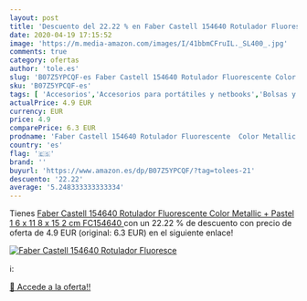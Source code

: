 ```yaml
---
layout: post
title: 'Descuento del 22.22 % en Faber Castell 154640 Rotulador Fluoresce'
date: 2020-04-19 17:15:52
image: 'https://m.media-amazon.com/images/I/41bbmCFruIL._SL400_.jpg'
comments: true
category: ofertas
author: 'tole.es'
slug: 'B07Z5YPCQF-es Faber Castell 154640 Rotulador Fluorescente Color Metallic...'
sku: 'B07Z5YPCQF-es'
tags: [ 'Accesorios','Accesorios para portátiles y netbooks','Bolsas y fundas para portátiles y netbooks','Bolígrafos, lápices y útiles de escritura','Fundas blandas para portátiles y netbooks','Informática','Oficina y papelería','Rotuladores permanentes','Rotuladores y subrayadores','castell','faber','rotulador', ]
actualPrice: 4.9 EUR
currency: EUR
price: 4.9
comparePrice: 6.3 EUR
prodname: 'Faber Castell 154640 Rotulador Fluorescente  Color Metallic + Pastel  1 6 x 11 8 x 15 2 cm  FC154640 '
country: 'es'
flag: '🇪🇸'
brand: ''
buyurl: 'https://www.amazon.es/dp/B07Z5YPCQF/?tag=tolees-21'
descuento: '22.22'
average: '5.248333333333334'
---
```


Tienes [Faber Castell 154640 Rotulador Fluorescente  Color Metallic + Pastel  1 6 x 11 8 x 15 2 cm  FC154640 ](https://www.amazon.es/dp/B07Z5YPCQF/?tag=tolees-21) con un 22.22 % de descuento con precio de oferta de 4.9 EUR (original: 6.3 EUR) en el siguiente enlace!

[![Faber Castell 154640 Rotulador Fluoresce](https://m.media-amazon.com/images/I/41bbmCFruIL._SL400_.jpg)](https://www.amazon.es/dp/B07Z5YPCQF/?tag=tolees-21)

ℹ️:


[🛒 Accede a la oferta!!](https://www.amazon.es/dp/B07Z5YPCQF/?tag=tolees-21)
